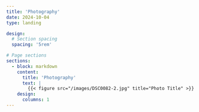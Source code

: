 ```yaml
---
title: 'Photography'
date: 2024-10-04
type: landing

design:
  # Section spacing
  spacing: '5rem'

# Page sections
sections:
  - block: markdown
    content:
      title: 'Photography'
      text: |
        {{< figure src="/images/DSC0082-2.jpg" title="Photo Title" >}}
    design:
      columns: 1          
---
```

